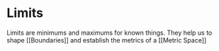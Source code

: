 # Limits

Limits are minimums and maximums for known things. They help us to shape [[Boundaries]] and establish the metrics of a [[Metric Space]]